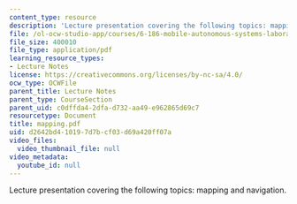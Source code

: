 ```yaml
---
content_type: resource
description: 'Lecture presentation covering the following topics: mapping and navigation.'
file: /ol-ocw-studio-app/courses/6-186-mobile-autonomous-systems-laboratory-january-iap-2005/d2642bd410197d7bcf03d69a420ff07a_mapping.pdf
file_size: 400010
file_type: application/pdf
learning_resource_types:
- Lecture Notes
license: https://creativecommons.org/licenses/by-nc-sa/4.0/
ocw_type: OCWFile
parent_title: Lecture Notes
parent_type: CourseSection
parent_uid: c0dffda4-2dfa-d732-aa49-e962865d69c7
resourcetype: Document
title: mapping.pdf
uid: d2642bd4-1019-7d7b-cf03-d69a420ff07a
video_files:
  video_thumbnail_file: null
video_metadata:
  youtube_id: null
---
```

Lecture presentation covering the following topics: mapping and navigation.